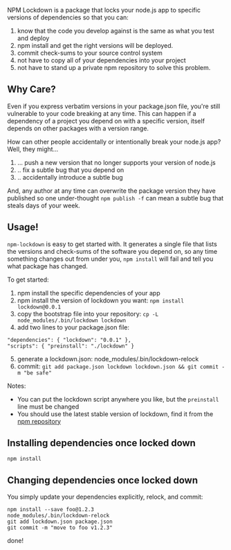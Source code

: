 NPM Lockdown is a package that locks your node.js app to
specific versions of dependencies so that you can:

  1. know that the code you develop against is the same as what you test and deploy
  2. npm install and get the right versions will be deployed.
  3. commit check-sums to your source control system
  4. not have to copy all of your dependencies into your project
  5. not have to stand up a private npm repository to solve this problem.

## Why Care?

Even if you express verbatim versions in your package.json file, you're still
vulnerable to your code breaking at any time.  This can happen if a dependency
of a project you depend on with a specific version, itself depends on other
packages with a version range.

How can other people accidentally or intentionally break your node.js app?
Well, they might...

  1. ... push a new version that no longer supports your version of node.js
  2. .. fix a subtle bug that you depend on
  3. .. accidentally introduce a subtle bug

And, any author at any time can overwrite the package version they have published
so one under-thought `npm publish -f` can mean a subtle bug that steals days
of your week.

## Usage!

`npm-lockdown` is easy to get started with.  It generates a single file that lists
the versions and check-sums of the software you depend on, so any time something
changes out from under you, `npm install` will fail and tell you what package has
changed.

To get started:

  1. npm install the specific dependencies of your app
  2. npm install the version of lockdown you want: `npm install lockdown@0.0.1`
  3. copy the bootstrap file into your repository: `cp -L node_modules/.bin/lockdown lockdown`
  4. add two lines to your package.json file:

    "dependencies": { "lockdown": "0.0.1" },
    "scripts": { "preinstall": "./lockdown" }

  5. generate a lockdown.json: node_modules/.bin/lockdown-relock
  6. commit: `git add package.json lockdown lockdown.json && git commit -m "be safe"`

Notes:

  * You can put the lockdown script anywhere you like, but the `preinstall` line must be changed
  * You should use the latest stable version of lockdown, find it from the [npm repository](https://npmjs.org/package/lockdown)

## Installing dependencies once locked down

    npm install

## Changing dependencies once locked down

You simply update your dependencies explicitly, relock, and commit:

    npm install --save foo@1.2.3
    node_modules/.bin/lockdown-relock
    git add lockdown.json package.json
    git commit -m "move to foo v1.2.3"

done!





